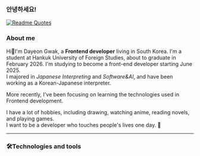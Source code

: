 ### 안녕하세요! 

[![Readme Quotes](https://quotes-github-readme.vercel.app/api?type=horizontal&theme=light&quote=Let's&nbsp;find&nbsp;out&nbsp;what&nbsp;I&nbsp;like&nbsp;through&nbsp;experiences)](https://github.com/piyushsuthar/github-readme-quotes)

### About me
Hi👋I'm Dayeon Gwak, a **Frontend developer** living in South Korea. 
I'm a student at Hankuk University of Foreign Studies, about to graduate in February 2026.
I'm studying to become a front-end developer starting June 2025.  
I majored in *Japanese Interpreting* and *Software&AI*, and have been working as a Korean-Japanese interpreter.  

More recently, I've been focusing on learning the technologies used in Frontend development.

I have a lot of hobbies, including drawing, watching anime, reading novels, and playing games.  
I want to be a developer who touches people's lives one day. 🌟

---

### 🛠Technologies and tools



